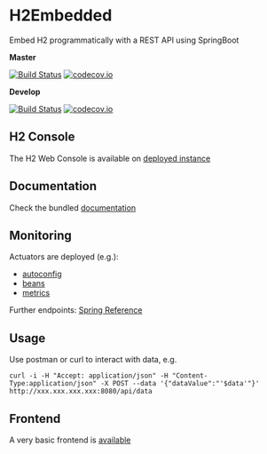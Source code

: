 # H2Embedded
Embed H2 programmatically with a REST API using SpringBoot

**Master**

[![Build Status](https://travis-ci.org/lcappuccio/h2-embedded.svg?branch=master)](https://travis-ci.org/lcappuccio/h2-embedded)
[![codecov.io](https://codecov.io/github/lcappuccio/h2-embedded/coverage.svg?branch=master)](https://codecov.io/github/lcappuccio/h2-embedded?branch=master)

**Develop**

[![Build Status](https://travis-ci.org/lcappuccio/h2-embedded.svg?branch=develop)](https://travis-ci.org/lcappuccio/h2-embedded)
[![codecov.io](https://codecov.io/github/lcappuccio/h2-embedded/coverage.svg?branch=develop)](https://codecov.io/github/lcappuccio/h2-embedded?branch=develop)

## H2 Console
The H2 Web Console is available on [deployed instance](http://localhost:8080/h2-console)

## Documentation

Check the bundled [documentation](http://localhost:8080/swagger-ui.html)

## Monitoring

Actuators are deployed (e.g.):

* [autoconfig](http://localhost:8080/autoconfig)
* [beans](http://localhost:8080/beans)
* [metrics](http://localhost:8080/metrics)

Further endpoints: [Spring Reference](http://docs.spring.io/spring-boot/docs/current-SNAPSHOT/reference/htmlsingle/#production-ready-endpoints)

## Usage

Use postman or curl to interact with data, e.g.

```curl -i -H "Accept: application/json" -H "Content-Type:application/json" -X POST --data '{"dataValue":"'$data'"}' http://xxx.xxx.xxx.xxx:8080/api/data```

## Frontend

A very basic frontend is [available](http://localhost:8080)